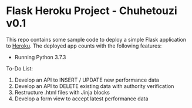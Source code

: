 # Flask Heroku Project - Chuhetouzi v0.1


This repo contains some sample code to deploy a simple Flask application to [Heroku](https://heroku.com). The deployed app counts with the following features:

* Running Python 3.7.3


To-Do List:
1. Develop an API to INSERT / UPDATE new performance data
2. Develop an API to DELETE existing data with authority verification
3. Restructure .html files with Jinja blocks
4. Develop a form view to accept latest performance data

